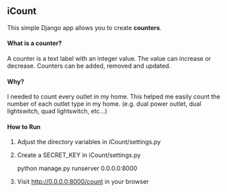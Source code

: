## iCount

This simple Django app allows you to create __counters__.

#### What is a counter?
A counter is a text label with an integer value. The value can increase or decrease. Counters can be added, removed and updated.

#### Why?
I needed to count every outlet in my home. This helped me easily count the number of each outlet type in my home. (e.g. dual power outlet, dual lightswitch, quad lightswitch, etc...)

#### How to Run

1. Adjust the directory variables in iCount/settings.py
2. Create a SECRET_KEY in iCount/settings.py

    python manage.py runserver 0.0.0.0:8000

4. Visit http://0.0.0.0:8000/count in your browser
